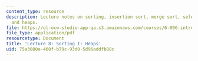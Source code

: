 ```yaml
---
content_type: resource
description: Lecture notes on sorting, insertion sort, merge sort, selection sort,
  and heaps.
file: https://ol-ocw-studio-app-qa.s3.amazonaws.com/courses/6-006-introduction-to-algorithms-spring-2008/75a3080a460fb79c93d05d96addfb88c_lec8.pdf
file_type: application/pdf
resourcetype: Document
title: 'Lecture 8: Sorting I: Heaps'
uid: 75a3080a-460f-b79c-93d0-5d96addfb88c
---
```

